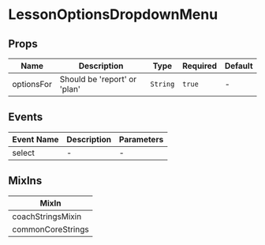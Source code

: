 # LessonOptionsDropdownMenu

## Props

<!-- @vuese:LessonOptionsDropdownMenu:props:start -->
|Name|Description|Type|Required|Default|
|---|---|---|---|---|
|optionsFor|Should be 'report' or 'plan'|`String`|`true`|-|

<!-- @vuese:LessonOptionsDropdownMenu:props:end -->


## Events

<!-- @vuese:LessonOptionsDropdownMenu:events:start -->
|Event Name|Description|Parameters|
|---|---|---|
|select|-|-|

<!-- @vuese:LessonOptionsDropdownMenu:events:end -->


## MixIns

<!-- @vuese:LessonOptionsDropdownMenu:mixIns:start -->
|MixIn|
|---|
|coachStringsMixin|
|commonCoreStrings|

<!-- @vuese:LessonOptionsDropdownMenu:mixIns:end -->
